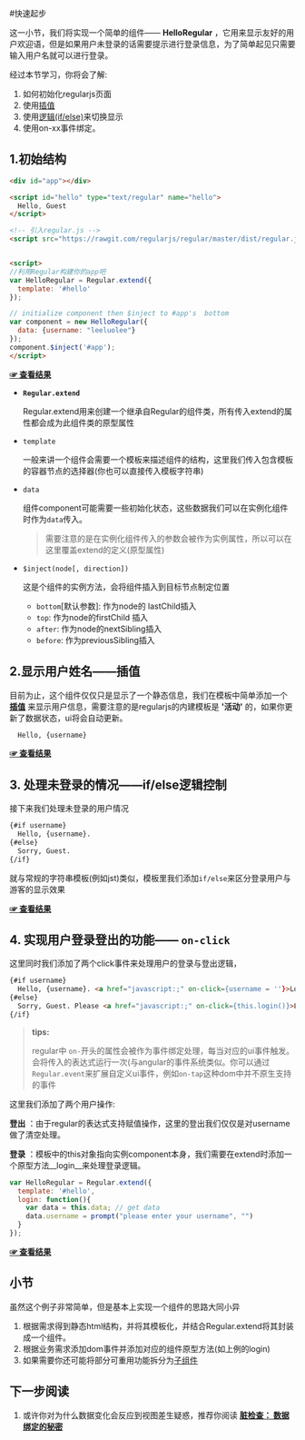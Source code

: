 #快速起步

这一小节，我们将实现一个简单的组件—— __HelloRegular__ ，它用来显示友好的用户欢迎语，但是如果用户未登录的话需要提示进行登录信息，为了简单起见只需要输入用户名就可以进行登录。

经过本节学习，你将会了解: 

1. 如何初始化regularjs页面
2. 使用[插值]({{ref}}?syntax-zh#interpolation)
3. 使用[逻辑(if/else)]({{ref}}?syntax-zh#if)来切换显示
4. 使用on-xx事件绑定。


## 1.初始结构


```html
<div id="app"></div>

<script id="hello" type="text/regular" name="hello">
  Hello, Guest
</script>

<!-- 引入regular.js -->
<script src="https://rawgit.com/regularjs/regular/master/dist/regular.js"></script>


<script>
//利用Regular构建你的app吧
var HelloRegular = Regular.extend({
  template: '#hello'
});

// initialize component then $inject to #app's  bottom
var component = new HelloRegular({
  data: {username: "leeluolee"}
});
component.$inject('#app'); 
</script>

```

[__&#x261E; 查看结果__](http://fiddle.jshell.net/leeluolee/C2Gh9/1/)

* __`Regular.extend`__

  Regular.extend用来创建一个继承自Regular的组件类，所有传入extend的属性都会成为此组件类的原型属性


* `template`

  一般来讲一个组件会需要一个模板来描述组件的结构，这里我们传入包含模板的容器节点的选择器(你也可以直接传入模板字符串)


* `data`
  
  组件component可能需要一些初始化状态，这些数据我们可以在实例化组件时作为`data`传入。

  > 需要注意的是在实例化组件传入的参数会被作为实例属性，所以可以在这里覆盖extend的定义(原型属性)


  <a name="$inject"></a>

* `$inject(node[, direction])`

  这是个组件的实例方法，会将组件插入到目标节点制定位置

  * `bottom`[默认参数]: 作为node的 lastChild插入
  * `top`: 作为node的firstChild 插入
  * `after`: 作为node的nextSibling插入
  * `before`: 作为previousSibling插入






## 2.显示用户姓名——插值

目前为止，这个组件仅仅只是显示了一个静态信息，我们在模板中简单添加一个 __[插值](sytax/inteplation.md)__ 来显示用户信息，需要注意的是regularjs的内建模板是 __'活动'__ 的，如果你更新了数据状态，ui将会自动更新。

```html
  Hello, {username}
```

[__&#x261E; 查看结果__](http://fiddle.jshell.net/leeluolee/C2Gh9/2/)

## 3. 处理未登录的情况——if/else逻辑控制

接下来我们处理未登录的用户情况


```xml
{#if username}
  Hello, {username}.
{#else}
  Sorry, Guest.
{/if}
```

就与常规的字符串模板(例如jst)类似，模板里我们添加`if/else`来区分登录用户与游客的显示效果


[__&#x261E; 查看结果__](http://fiddle.jshell.net/leeluolee/C2Gh9/3/)


## 4. 实现用户登录登出的功能—— `on-click`

这里同时我们添加了两个click事件来处理用户的登录与登出逻辑，

```html
{#if username}
  Hello, {username}. <a href="javascript:;" on-click={username = ''}>Logout</a>
{#else}
  Sorry, Guest. Please <a href="javascript:;" on-click={this.login()}>Login</a>
{/if}

```


> __tips:__ 
>
> regular中 `on-`开头的属性会被作为事件绑定处理，每当对应的ui事件触发。会将传入的表达式运行一次(与angular的事件系统类似。你可以通过`Regular.event`来扩展自定义ui事件，例如`on-tap`这种dom中并不原生支持的事件


这里我们添加了两个用户操作:

__登出__ ：由于regular的表达式支持赋值操作，这里的登出我们仅仅是对username做了清空处理。

__登录__ ：模板中的this对象指向实例component本身，我们需要在extend时添加一个原型方法__login__来处理登录逻辑。


```javascript
var HelloRegular = Regular.extend({
  template: '#hello',
  login: function(){
    var data = this.data; // get data
    data.username = prompt("please enter your username", "")
  }
});

```

[__&#x261E; 查看结果__](http://fiddle.jshell.net/leeluolee/C2Gh9/4/)


## 小节

虽然这个例子非常简单，但是基本上实现一个组件的思路大同小异

1. 根据需求得到静态html结构，并将其模板化，并结合Regular.extend将其封装成一个组件。
2. 根据业务需求添加dom事件并添加对应的组件原型方法(如上例的login)
3. 如果需要你还可能将部分可重用功能拆分为[子组件](../component/README.md)


## 下一步阅读

1. 或许你对为什么数据变化会反应到视图差生疑惑，推荐你阅读 __[脏检查： 数据绑定的秘密](concept/dirty.md)__






